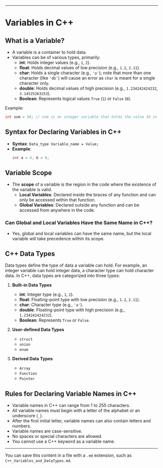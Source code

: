 
---

# Variables in C++

## What is a Variable?
- A variable is a container to hold data.
- Variables can be of various types, primarily:
  - **int**: Holds integer values (e.g., `1`, `2`).
  - **float**: Holds decimal values of low precision (e.g., `1.2`, `2.11`).
  - **char**: Holds a single character (e.g., `'a'`); note that more than one character (like `'db'`) will cause an error as `char` is meant for a single character only.
  - **double**: Holds decimal values of high precision (e.g., `1.234242424232`, `3.14525263253`).
  - **Boolean**: Represents logical values `True` (`1`) or `False` (`0`).

Example:
```cpp
int sum = 34; // sum is an integer variable that holds the value 34 in memory
```

## Syntax for Declaring Variables in C++
- **Syntax**: `Data_type Variable_name = Value;`
- **Example**: 
  ```cpp
  int a = 4, b = 6;
  ```

## Variable Scope
- The **scope** of a variable is the region in the code where the existence of the variable is valid.
  - **Local Variables**: Declared inside the braces of any function and can only be accessed within that function.
  - **Global Variables**: Declared outside any function and can be accessed from anywhere in the code.

### Can Global and Local Variables Have the Same Name in C++?
- Yes, global and local variables can have the same name, but the local variable will take precedence within its scope.

## C++ Data Types
Data types define the type of data a variable can hold. For example, an integer variable can hold integer data, a character type can hold character data. In C++, data types are categorized into three types:

1. **Built-in Data Types**
   - **int**: Integer type (e.g., `1`, `2`).
   - **float**: Floating-point type with low precision (e.g., `1.2`, `2.11`).
   - **char**: Character type (e.g., `'a'`).
   - **double**: Floating-point type with high precision (e.g., `1.234242424232`).
   - **Boolean**: Represents `True` or `False`.

2. **User-defined Data Types**
   - `struct`
   - `union`
   - `enum`

3. **Derived Data Types**
   - `Array`
   - `Function`
   - `Pointer`

## Rules for Declaring Variable Names in C++
- Variable names in C++ can range from 1 to 255 characters.
- All variable names must begin with a letter of the alphabet or an underscore (`_`).
- After the first initial letter, variable names can also contain letters and numbers.
- Variable names are case-sensitive.
- No spaces or special characters are allowed.
- You cannot use a C++ keyword as a variable name.

---

You can save this content in a file with a `.md` extension, such as `C++_Variables_and_DataTypes.md`.